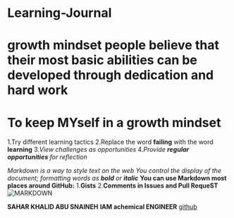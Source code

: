 # Learning-Journal
# growth mindset people believe that their most basic abilities can be developed through dedication and hard work
# To keep MYself in a growth mindset
1.Try different learning tactics
2.Replace the word **failing** with the word **learning**
3._View challenges as opportunities_
4._Provide **regular opportunities** for reflection_

*Markdown is a way to style text on the web*
_You control the display of the document; formatting words as **bold** or **italic**_
**You can use Markdown most places around GitHub:**
1.**Gists**
2.**Comments in Issues and Pull RequeST**
![MARKDOWN](https://www.techindiatoday.com/wp-content/uploads/2019/10/Best-Programming-Languages-For-Artificial-Intelligence-1024x682.jpg)

**SAHAR KHALID ABU SNAINEH**
**IAM achemical ENGINEER**
[github](https://github.com/saharkhaled89)
